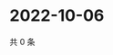 # 2022-10-06

共 0 条

<!-- BEGIN WEIBO -->
<!-- 最后更新时间 Thu Oct 06 2022 22:33:36 GMT+0800 (China Standard Time) -->

<!-- END WEIBO -->
